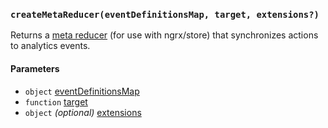 ### `createMetaReducer(eventDefinitionsMap, target, extensions?)`

Returns a [meta reducer](https://gist.github.com/btroncone/a6e4347326749f938510#implementing-a-meta-reducer)
(for use with ngrx/store) that synchronizes actions to analytics events.

#### Parameters
 * `object` [eventDefinitionsMap](event-definitions-map.md)
 * `function` [target](../targets/index.md)
 * `object` *(optional)* [extensions](../extensions/index.md)
